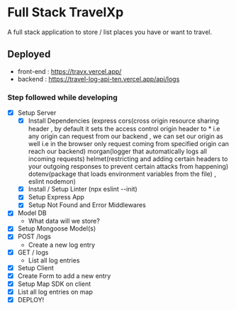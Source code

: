 # Full Stack TravelXp

A full stack application to store / list places you have or want to travel.

## Deployed
* front-end : https://travx.vercel.app/
* backend : https://travel-log-api-ten.vercel.app/api/logs


### Step followed while developing

* [x] Setup Server 
  * [x] Install Dependencies (express 
  cors(cross origin resource sharing header  , by default it sets the access control origin header to * i.e any origin can request from our backend , we can set our origin as well i.e in the browser only request coming from specified origin can reach our backend) 
  morgan(logger that automatically logs all incoming requests) 
  helmet(restricting and adding certain headers to your outgoing responses to prevent certain attacks from happening)
  dotenv(package that loads environment variables from the file)
   , eslint nodemon)
  * [x] Install / Setup Linter (npx eslint --init)
  * [x] Setup Express App
  * [x] Setup Not Found and Error Middlewares
* [x] Model DB
  * What data will we store?
* [x] Setup Mongoose Model(s)
* [x] POST /logs
  * Create a new log entry
* [x] GET / logs
  * List all log entries
* [x] Setup Client
* [x] Create Form to add a new entry
* [x] Setup Map SDK on client
* [x] List all log entries on map
* [x] DEPLOY!
